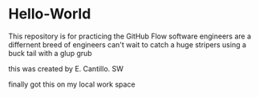 # Hello-World
This repository is for practicing the GitHub Flow 
software engineers are a differnent breed of engineers 
can't wait to catch a huge stripers using a buck tail with a glup grub 

this was created by E. Cantillo. SW 


finally got this on my local work space 
